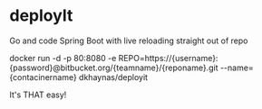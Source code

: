 # deployIt
Go and code Spring Boot with live reloading straight out of repo

docker run -d -p 80:8080 -e REPO=https://{username}:{password}@bitbucket.org/{teamname}/{reponame}.git --name={contacinername} dkhaynas/deployit

It's THAT easy!
